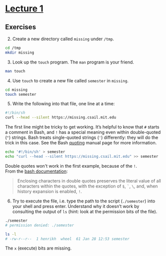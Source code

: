 # [Lecture 1](https://missing.csail.mit.edu/2020/course-shell/)

## Exercises

2. Create a new directory called `missing` under `/tmp`.

```bash
cd /tmp
mkdir missing
```

3. Look up the `touch` program. The `man` program is your friend.

```bash
man touch
```

4. Use `touch` to create a new file called `semester` in `missing`.

```bash
cd missing
touch semester
```

5. Write the following into that file, one line at a time:

```bash
#!/bin/sh  
curl --head --silent https://missing.csail.mit.edu
```

The first line might be tricky to get working. It’s helpful to know that `#` starts a comment in Bash, and `!` has a special meaning even within double-quoted (`"`) strings. Bash treats single-quoted strings (`'`) differently: they will do the trick in this case. See the Bash [quoting](https://www.gnu.org/software/bash/manual/html_node/Quoting.html) manual page for more information.

```bash
echo '#!/bin/sh' > semester
echo "curl --head --silent https://missing.csail.mit.edu" >> semester
```

Double quotes won't work in the first example, because of the `!`.  
From the [bash documentation](https://www.gnu.org/savannah-checkouts/gnu/bash/manual/bash.html#Double-Quotes):
> Enclosing characters in double quotes preserves the literal value of all characters within the quotes, with the exception of `$`, `` ` ``, `\`, and, when history expansion is enabled, `!`.

6. Try to execute the file, i.e. type the path to the script (`./semester`) into your shell and press enter. Understand why it doesn’t work by consulting the output of `ls` (hint: look at the permission bits of the file).

```bash
./semester
# permission denied: ./semester

ls -l
# -rw-r--r--  1 henrikh  wheel  61 Jan 28 12:53 semester
```
The `x` (execute) bits are missing.
